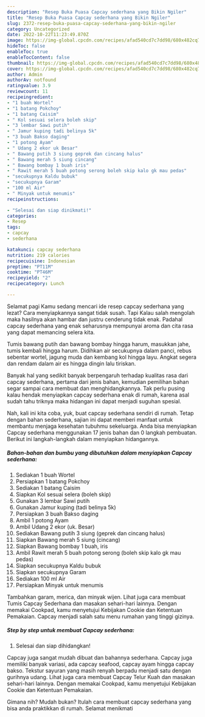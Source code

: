 ```yaml
---
description: "Resep Buka Puasa Capcay sederhana yang Bikin Ngiler"
title: "Resep Buka Puasa Capcay sederhana yang Bikin Ngiler"
slug: 2372-resep-buka-puasa-capcay-sederhana-yang-bikin-ngiler
category: Uncategorized
date: 2022-10-22T11:23:49.870Z
image: https://img-global.cpcdn.com/recipes/afad540cd7c7dd98/680x482cq70/capcay-sederhana-foto-resep-utama.jpg
hideToc: false
enableToc: true
enableTocContent: false
thumbnail: https://img-global.cpcdn.com/recipes/afad540cd7c7dd98/680x482cq70/capcay-sederhana-foto-resep-utama.jpg
cover: https://img-global.cpcdn.com/recipes/afad540cd7c7dd98/680x482cq70/capcay-sederhana-foto-resep-utama.jpg
author: Admin
authorAv: notfound
ratingvalue: 3.9
reviewcount: 11
recipeingredient:
- "1 buah Wortel"
- "1 batang Pokchoy"
- "1 batang Caisim"
- " Kol sesuai selera boleh skip"
- "3 lembar Sawi putih"
- " Jamur kuping tadi belinya 5k"
- "3 buah Bakso daging"
- "1 potong Ayam"
- " Udang 2 ekor uk Besar"
- " Bawang putih 3 siung geprek dan cincang halus"
- " Bawang merah 5 siung cincang"
- " Bawang bombay 1 buah iris"
- " Rawit merah 5 buah potong serong boleh skip kalo gk mau pedas"
- "secukupnya Kaldu bubuk"
- "secukupnya Garam"
- "100 ml Air"
- " Minyak untuk menumis"
recipeinstructions:

- "Selesai dan siap dinikmati!"
categories:
- Resep
tags:
- capcay
- sederhana

katakunci: capcay sederhana 
nutrition: 219 calories
recipecuisine: Indonesian
preptime: "PT11M"
cooktime: "PT46M"
recipeyield: "2"
recipecategory: Lunch

---
```



Selamat pagi Kamu sedang mencari ide resep capcay sederhana yang lezat? Cara menyiapkannya sangat tidak susah. Tapi Kalau salah mengolah maka hasilnya akan hambar dan justru cenderung tidak enak. Padahal capcay sederhana yang enak seharusnya mempunyai aroma dan cita rasa yang dapat memancing selera kita.


Tumis bawang putih dan bawang bombay hingga harum, masukkan jahe, tumis kembali hingga harum. Didihkan air secukupnya dalam panci, rebus sebentar wortel, jagung muda dan kembang kol hingga layu. Angkat segera dan rendam dalam air es hingga dingin lalu tiriskan.

Banyak hal yang sedikit banyak berpengaruh terhadap kualitas rasa dari capcay sederhana, pertama dari jenis bahan, kemudian pemilihan bahan segar sampai cara membuat dan menghidangkannya. Tak perlu pusing kalau hendak menyiapkan capcay sederhana enak di rumah, karena asal sudah tahu triknya maka hidangan ini dapat menjadi suguhan spesial.


Nah, kali ini kita coba, yuk, buat capcay sederhana sendiri di rumah. Tetap dengan bahan sederhana, sajian ini dapat memberi manfaat untuk membantu menjaga kesehatan tubuhmu sekeluarga. Anda bisa menyiapkan Capcay sederhana menggunakan 17 jenis bahan dan 0 langkah pembuatan. Berikut ini langkah-langkah dalam menyiapkan hidangannya.

<!--inarticleads1-->

##### Bahan-bahan dan bumbu yang dibutuhkan dalam menyiapkan Capcay sederhana:

1. Sediakan 1 buah Wortel
1. Persiapkan 1 batang Pokchoy
1. Sediakan 1 batang Caisim
1. Siapkan  Kol sesuai selera (boleh skip)
1. Gunakan 3 lembar Sawi putih
1. Gunakan  Jamur kuping (tadi belinya 5k)
1. Persiapkan 3 buah Bakso daging
1. Ambil 1 potong Ayam
1. Ambil  Udang 2 ekor (uk. Besar)
1. Sediakan  Bawang putih 3 siung (geprek dan cincang halus)
1. Siapkan  Bawang merah 5 siung (cincang)
1. Siapkan  Bawang bombay 1 buah, iris
1. Ambil  Rawit merah 5 buah potong serong (boleh skip kalo gk mau pedas)
1. Siapkan secukupnya Kaldu bubuk
1. Siapkan secukupnya Garam
1. Sediakan 100 ml Air
1. Persiapkan  Minyak untuk menumis


Tambahkan garam, merica, dan minyak wijen. Lihat juga cara membuat Tumis Capcay Sederhana dan masakan sehari-hari lainnya. Dengan memakai Cookpad, kamu menyetujui Kebijakan Cookie dan Ketentuan Pemakaian. Capcay menjadi salah satu menu rumahan yang tinggi gizinya. 

<!--inarticleads2-->

##### Step by step untuk membuat Capcay sederhana:


1. Selesai dan siap dihidangkan!

Capcay juga sangat mudah dibuat dan bahannya sederhana. Capcay juga memiliki banyak variasi, ada capcay seafood, capcay ayam hingga capcay bakso. Tekstur sayuran yang masih renyah berpadu menjadi satu dengan gurihnya udang. Lihat juga cara membuat Capcay Telur Kuah dan masakan sehari-hari lainnya. Dengan memakai Cookpad, kamu menyetujui Kebijakan Cookie dan Ketentuan Pemakaian. 

Gimana nih? Mudah bukan? Itulah cara membuat capcay sederhana yang bisa anda praktikkan di rumah. Selamat menikmati
